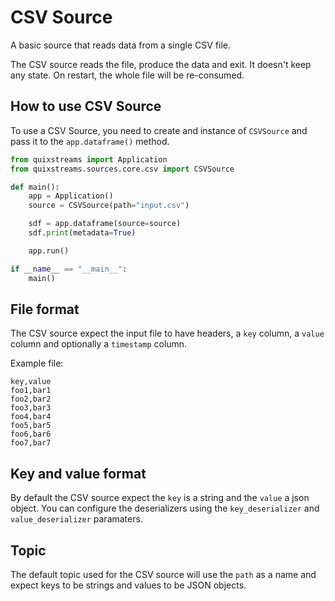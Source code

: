 # CSV Source

A basic source that reads data from a single CSV file.

The CSV source reads the file, produce the data and exit. It doesn't keep any state. On restart, the whole file will be re-consumed.

## How to use CSV Source

To use a CSV Source, you need to create and instance of `CSVSource` and pass it to the `app.dataframe()` method.

```python
from quixstreams import Application
from quixstreams.sources.core.csv import CSVSource

def main():
    app = Application()
    source = CSVSource(path="input.csv")

    sdf = app.dataframe(source=source)
    sdf.print(metadata=True)

    app.run()

if __name__ == "__main__":
    main()
```

## File format

The CSV source expect the input file to have headers, a `key` column, a `value` column and optionally a `timestamp` column.

Example file:

```csv
key,value
foo1,bar1
foo2,bar2
foo3,bar3
foo4,bar4
foo5,bar5
foo6,bar6
foo7,bar7
```

## Key and value format

By default the CSV source expect the `key` is a string and the `value` a json object. You can configure the deserializers using the `key_deserializer` and `value_deserializer` paramaters.

## Topic

The default topic used for the CSV source will use the `path` as a name and expect keys to be strings and values to be JSON objects.  
